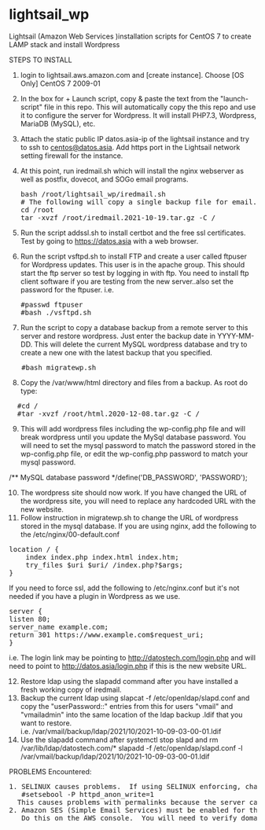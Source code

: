 # lightsail_wp
Lightsail (Amazon Web Services )installation scripts for CentOS 7 to create LAMP stack and install Wordpress

STEPS TO INSTALL
1. login to lightsail.aws.amazon.com and [create instance].  Choose [OS Only] CentOS 7 2009-01

2. In the box for + Launch script, copy & paste the text from the "launch-script" file in this repo.  This will automatically copy the
   this repo and use it to configure the server for Wordpress. It will install PHP7.3, Wordpress, MariaDB (MySQL), etc.

3. Attach the static public IP datos.asia-ip of the lightsail instance and try to ssh to centos@datos.asia.  Add https port in the Lightsail network setting firewall for the instance. 

4. At this point, run iredmail.sh which will install the nginx webserver as well as postfix, dovecot, and SOGo email programs.  
   <pre>
   bash /root/lightsail_wp/iredmail.sh 
   # The following will copy a single backup file for email.
   cd /root
   tar -xvzf /root/iredmail.2021-10-19.tar.gz -C /
   </pre>
   
5. Run the script addssl.sh to install certbot and the free ssl certificates.  Test by going to https://datos.asia with a web browser.

6. Run the script vsftpd.sh to install FTP and create a user called ftpuser for Wordpress updates.  This user is in the apache group. This should start the ftp server so test by logging in with ftp.  You need to install ftp client software if you are testing from the new server..also set the password for the ftpuser.  i.e.
   <pre>
   #passwd ftpuser     
   #bash ./vsftpd.sh
   </pre>
   
7. Run the script to copy a database backup from a remote server to this server and restore wordpress. Just enter the backup date in YYYY-MM-DD. This will delete the current MySQL wordpress database and try to create a new one with the latest backup that you specified.
<pre>
   #bash migratewp.sh
</pre>

8. Copy the /var/www/html directory and files from a backup.  As root do type:
<pre>
  #cd /
  #tar -xvzf /root/html.2020-12-08.tar.gz -C /
</pre>

9. This will add wordpress files including the wp-config.php file and will break wordpress until you update the MySql database password. You will need to set the mysql password to match the password stored in the wp-config.php file, or edit the wp-config.php password to match your mysql password.

  /** MySQL database password */define('DB_PASSWORD', 'PASSWORD');

10. The wordpress site should now work.  If you have changed the URL of the wordpress site, you will need to replace any hardcoded URL with the new website. 
11. Follow instruction in migratewp.sh to change the URL of wordpress stored in the mysql database.  If you are using nginx, add the following to the /etc/nginx/00-default.conf 
<pre>
location / {
    index index.php index.html index.htm;
    try_files $uri $uri/ /index.php?$args;
}
</pre>
If you need to force ssl, add the following to /etc/nginx.conf but it's not needed if you have a plugin in Wordpress as we use.
<pre>
server {
listen 80;
server_name example.com;
return 301 https://www.example.com$request_uri;
}
</pre>
i.e. The login link may be pointing to http://datostech.com/login.php and will need to point to http://datos.asia/login.php if this is the new website URL.

12. Restore ldap using the slapadd command after you have installed a fresh working copy of iredmail.
13. Backup the current ldap using slapcat -f /etc/openldap/slapd.conf and copy the "userPassword::" entries from this for users "vmail" and "vmailadmin" into the same location of the ldap backup .ldif that you want to restore.  
i.e. /var/vmail/backup/ldap/2021/10/2021-10-09-03-00-01.ldif
14. Use the slapadd command after systemctl stop slapd and rm /var/lib/ldap/datostech.com/* 
slapadd -f /etc/openldap/slapd.conf -l /var/vmail/backup/ldap/2021/10/2021-10-09-03-00-01.ldif

PROBLEMS Encountered:
<pre>
1. SELINUX causes problems.  If using SELINUX enforcing, change this boolean for httpd_anon_write->On
   #setsebool -P httpd_anon_write=1
  This causes problems with permalinks because the server cannot write the .htaccess file
2. Amazon SES (Simple Email Services) must be enabled for the domains that you send email.  
   Do this on the AWS console.  You will need to verify domains by adding the keys from AWS to your DNS.

